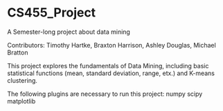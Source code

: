 # CS455_Project
A Semester-long project about data mining

Contributors: Timothy Hartke, Braxton Harrison, Ashley Douglas, Michael Bratton

This project explores the fundamentals of Data Mining, including basic statistical functions (mean, standard deviation, range, etx.) 
and K-means clustering. 

The following plugins are necessary to run this project:
numpy
scipy
matplotlib
